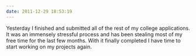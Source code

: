 ```yaml
---
date: 2011-12-29 18:53:19
---
```


Yesterday I finished and submitted all of the rest of my college applications. It was an immensely stressful process and has been stealing most of my free time for the last few months. With it finally completed I have time to start working on my projects again.
